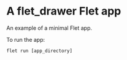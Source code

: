 # A flet_drawer Flet app

An example of a minimal Flet app.

To run the app:

```
flet run [app_directory]
```